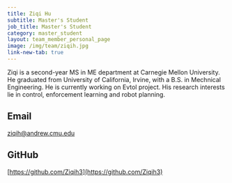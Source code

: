 ```yaml
---
title: Ziqi Hu
subtitle: Master's Student
job_title: Master's Student
category: master_student
layout: team_member_personal_page
image: /img/team/ziqih.jpg
link-new-tab: true
---
```


Ziqi is a second-year MS in ME department at Carnegie Mellon University. He graduated from University of California, Irvine, with a B.S. in Mechnical Engineering. He is currently working on Evtol project. His research interests lie in control, enforcement learning and robot planning.

## Email ##
[ziqih@andrew.cmu.edu](ziqih@andrew.cmu.edu)

## GitHub ##
[https://github.com/Ziqih3](https://github.com/Ziqih3)